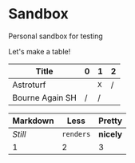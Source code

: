 Sandbox
=======

Personal sandbox for testing

Let's make a table!


Title           | 0 | 1 | 2
---             |---|---|---
Astroturf       |   |`X`| /
Bourne Again SH | / | / |  



Markdown | Less | Pretty
--- | --- | ---
*Still* | `renders` | **nicely**
1 | 2 | 3

